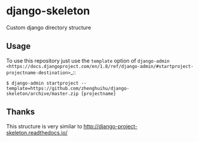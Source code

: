 # django-skeleton

Custom django directory structure 

## Usage

To use this repository just use the ``template`` option of `django-admin
<https://docs.djangoproject.com/en/1.8/ref/django-admin/#startproject-projectname-destination>`_::

    $ django-admin startproject --template=https://github.com/zhenghuihu/django-skeleton/archive/master.zip [projectname]

## Thanks

This structure is very similar to http://django-project-skeleton.readthedocs.io/
